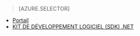 ﻿> [AZURE.SELECTOR]
- [Portail](/documentation/articles/media-services-manage-content/)
- [KIT DE DÉVELOPPEMENT LOGICIEL (SDK) .NET](/documentation/articles/media-services-index-content/)

<!--HONumber=47-->
